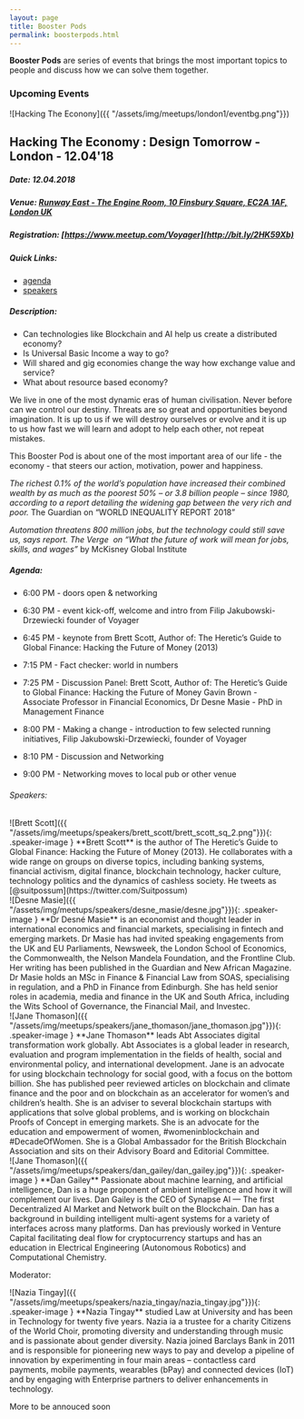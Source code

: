 ```yaml
---
layout: page
title: Booster Pods
permalink: boosterpods.html
---
```


**Booster Pods** are series of events that brings the most important topics to people and discuss how we can solve them together. 

### Upcoming Events

![Hacking The Econony]({{ "/assets/img/meetups/london1/eventbg.png"}})

## Hacking The Economy : Design Tomorrow - London - 12.04'18 

##### Date: 12.04.2018

##### Venue: [Runway East - The Engine Room, 10 Finsbury Square, EC2A 1AF, London UK](https://www.google.co.uk/maps/place/Runway+East+Moorgate/@51.5212177,-0.0893544,17z/data=!3m1!4b1!4m5!3m4!1s0x48761ca61c3f6463:0x6cd61a7911172e1a!8m2!3d51.5212144!4d-0.0871657)

#####  Registration: [https://www.meetup.com/Voyager](http://bit.ly/2HK59Xb)

##### Quick Links: 
- [agenda](#agenda)
- [speakers](#speakers)

##### Description: 

- Can technologies like Blockchain and AI help us create a distributed economy? 
- Is Universal Basic Income a way to go? 
- Will shared and gig economies change the way how exchange value and service?
- What about resource based economy?  

We live in one of the most dynamic eras of human civilisation. Never before can we control our destiny. Threats are so great and opportunities beyond imagination. 
It is up to us if we will destroy ourselves or evolve and it is up to us how fast we will learn and adopt to help each other, not repeat mistakes.

This Booster Pod is about one of the most important area of our life - the economy - that steers our action, motivation, power and happiness.  

*The richest 0.1% of the world’s population have increased their combined wealth by as much as the poorest 50% – or 3.8 billion people – since 1980, according to a report detailing the widening gap between the very rich and poor.*
The Guardian on “WORLD INEQUALITY REPORT 2018”

*Automation threatens 800 million jobs, but the technology could still save us, says report.
The Verge  on “What the future of work will mean for jobs, skills, and wages”*
by McKisney Global Institute

##### Agenda:

- 6:00 PM - doors open & networking

- 6:30 PM - event kick-off, welcome and intro from Filip Jakubowski-Drzewiecki founder of Voyager 

- 6:45 PM - keynote from Brett Scott, Author of: The Heretic’s Guide to Global Finance: Hacking the 	Future of Money (2013)

- 7:15 PM - Fact checker: world in numbers 

- 7:25 PM - Discussion Panel: 
	Brett Scott, Author of: The Heretic’s Guide to Global Finance: Hacking the Future of Money
	Gavin Brown - Associate Professor in Financial Economics,
	Dr Desne Masie - PhD in Management Finance
	

- 8:00 PM - Making a change - introduction to few selected running initiatives, Filip Jakubowski-Drzewiecki, founder of Voyager 

- 8:10 PM - Discussion and Networking

- 9:00 PM - Networking moves to local pub or other venue 

###### Speakers: 

<div class="row speaker_row" markdown="1" >
![Brett Scott]({{ "/assets/img/meetups/speakers/brett_scott/brett_scott_sq_2.png"}}){: .speaker-image }
**Brett Scott** is the author of The Heretic’s Guide to Global Finance: Hacking the Future of Money (2013). He collaborates with a wide range on groups on diverse topics, including banking systems, financial activism, digital finance, blockchain technology, hacker culture, technology politics and the dynamics of cashless society. He tweets as [@suitpossum](https://twitter.com/Suitpossum)
</div>

<div class="row speaker_row" markdown="1">
![Desne Masie]({{ "/assets/img/meetups/speakers/desne_masie/desne.jpg"}}){: .speaker-image } **Dr Desné Masie** is an economist and thought leader in international economics and financial markets, specialising in fintech and emerging markets. Dr Masie has had invited speaking engagements from the UK and EU Parliaments, Newsweek, the London School of Economics, the Commonwealth, the Nelson Mandela Foundation, and the Frontline Club. Her writing has been published in the Guardian and New African Magazine. Dr Masie holds an MSc in Finance & Financial Law from SOAS, specialising in regulation, and a PhD in Finance from Edinburgh. She has held senior roles in academia, media and finance in the UK and South Africa, including the Wits School of Governance, the Financial Mail, and Investec. 
</div>
<div class="row speaker_row" markdown="1">
![Jane Thomason]({{ "/assets/img/meetups/speakers/jane_thomason/jane_thomason.jpg"}}){: .speaker-image } **Jane Thomason** leads  Abt Associates digital transformation work globally. Abt Associates is a global leader in research, evaluation and program implementation in the fields of health, social and environmental policy, and international development. Jane is an advocate for using blockchain technology for social good, with a focus on the bottom billion. She has published peer reviewed articles on blockchain and climate finance and the poor and on blockchain as an accelerator for women’s and children’s health. She is an adviser to several blockchain startups with applications that solve global problems, and is working on blockchain Proofs of Concept in emerging markets. She is an advocate for the education and empowerment of women, #womeninblockchain and #DecadeOfWomen.  She is a Global Ambassador for the British Blockchain Association and sits on their Advisory Board and Editorial Committee.
</div>

<div class="row speaker_row" markdown="1">
![Jane Thomason]({{ "/assets/img/meetups/speakers/dan_gailey/dan_gailey.jpg"}}){: .speaker-image } 
**Dan Gailey** Passionate about machine learning, and artificial intelligence, Dan is a huge proponent of ambient intelligence and how it will complement our lives. Dan Gailey is the CEO of Synapse AI — The first Decentralized AI Market and Network built on the Blockchain. Dan has a background in building intelligent multi-agent systems for a variety of interfaces across many platforms. Dan has previously worked in Venture Capital facilitating deal flow for cryptocurrency startups and has an education in Electrical Engineering (Autonomous Robotics) and Computational Chemistry.
</div>

Moderator: 
<div class="row speaker_row" markdown="1">
![Nazia Tingay]({{ "/assets/img/meetups/speakers/nazia_tingay/nazia_tingay.jpg"}}){: .speaker-image } **Nazia Tingay** studied Law at University and has been in Technology for twenty five years. Nazia ia a trustee for a charity Citizens of the World Choir, promoting diversity and understanding through music and is passionate about gender diversity. Nazia joined Barclays Bank in 2011 and is responsible for pioneering new ways to pay and develop a pipeline of innovation by experimenting in four main areas – contactless card payments, mobile payments, wearables (bPay) and connected devices (IoT) and by engaging with Enterprise partners to deliver enhancements in technology.
</div>

More to be annouced soon


